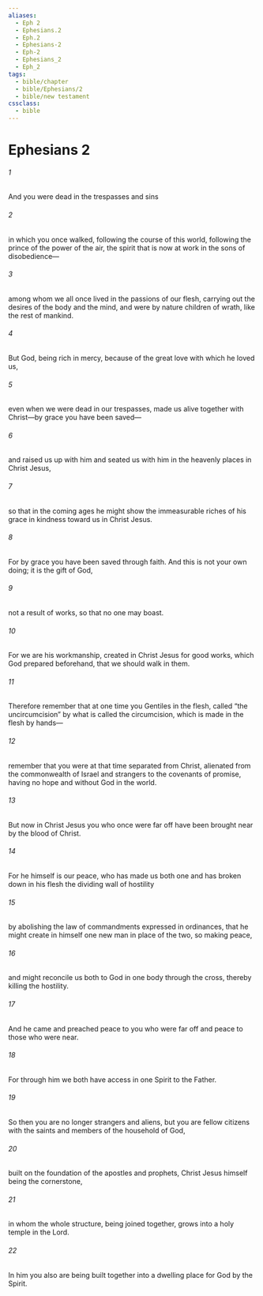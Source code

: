 ```yaml
---
aliases:
  - Eph 2
  - Ephesians.2
  - Eph.2
  - Ephesians-2
  - Eph-2
  - Ephesians_2
  - Eph_2
tags:
  - bible/chapter
  - bible/Ephesians/2
  - bible/new testament
cssclass:
  - bible
---
```


# Ephesians 2

###### 1
And you were dead in the trespasses and sins
###### 2
in which you once walked, following the course of this world, following the prince of the power of the air, the spirit that is now at work in the sons of disobedience—
###### 3
among whom we all once lived in the passions of our flesh, carrying out the desires of the body and the mind, and were by nature children of wrath, like the rest of mankind.
###### 4
But God, being rich in mercy, because of the great love with which he loved us,
###### 5
even when we were dead in our trespasses, made us alive together with Christ—by grace you have been saved—
###### 6
and raised us up with him and seated us with him in the heavenly places in Christ Jesus,
###### 7
so that in the coming ages he might show the immeasurable riches of his grace in kindness toward us in Christ Jesus.
###### 8
For by grace you have been saved through faith. And this is not your own doing; it is the gift of God,
###### 9
not a result of works, so that no one may boast.
###### 10
For we are his workmanship, created in Christ Jesus for good works, which God prepared beforehand, that we should walk in them.
###### 11
Therefore remember that at one time you Gentiles in the flesh, called “the uncircumcision” by what is called the circumcision, which is made in the flesh by hands—
###### 12
remember that you were at that time separated from Christ, alienated from the commonwealth of Israel and strangers to the covenants of promise, having no hope and without God in the world.
###### 13
But now in Christ Jesus you who once were far off have been brought near by the blood of Christ.
###### 14
For he himself is our peace, who has made us both one and has broken down in his flesh the dividing wall of hostility
###### 15
by abolishing the law of commandments expressed in ordinances, that he might create in himself one new man in place of the two, so making peace,
###### 16
and might reconcile us both to God in one body through the cross, thereby killing the hostility.
###### 17
And he came and preached peace to you who were far off and peace to those who were near.
###### 18
For through him we both have access in one Spirit to the Father.
###### 19
So then you are no longer strangers and aliens, but you are fellow citizens with the saints and members of the household of God,
###### 20
built on the foundation of the apostles and prophets, Christ Jesus himself being the cornerstone,
###### 21
in whom the whole structure, being joined together, grows into a holy temple in the Lord.
###### 22
In him you also are being built together into a dwelling place for God by the Spirit.


